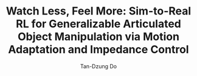 ---
layout: post
title:  "Watch Less, Feel More: Sim-to-Real RL for Generalizable Articulated Object Manipulation via Motion Adaptation and Impedance Control"
categories: research
author: "Tan-Dzung Do"
authors: <a href="https://dotandung.github.io/about/"><strong>Tan-Dzung Do</strong></a>, <a href="https://user432.github.io/">Gireesh Nandiraju</a>, <a href="https://42jaylonw.github.io/">Jilong Wang</a>, <a href="https://hughw19.github.io/">He Wang</a>
vid: /videos/watchlessfeelmore.mp4
venue:  <a href="https://2025.ieee-icra.org/">ICRA 2025</a>, <a href="https://www.corl.org/CoRL 2024">CoRL 2024</a> <a href="https://www.dynsyslab.org/mastering-robot-manipulation-in-a-world-of-abundant-data/">@MRM-D</a>, <a href="https://dex-manipulation.github.io/corl2024/">@LFDM</a>
website: https://watch-less-feel-more.github.io/
pdf: https://arxiv.org/abs/2502.14457/
code: https://watch-less-feel-more.github.io/
---